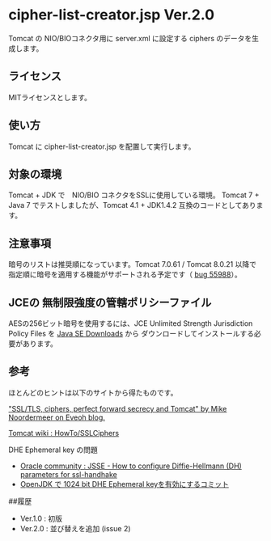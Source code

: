 ﻿# cipher-list-creator.jsp Ver.2.0
Tomcat の NIO/BIOコネクタ用に server.xml に設定する ciphers のデータを生成します。
## ライセンス
MITライセンスとします。
## 使い方
Tomcat に cipher-list-creator.jsp を配置して実行します。
## 対象の環境
Tomcat + JDK で　NIO/BIO コネクタをSSLに使用している環境。
Tomcat 7 + Java 7 でテストしましたが、Tomcat 4.1 + JDK1.4.2 互換のコードとしてあります。
## 注意事項
暗号のリストは推奨順になっています。Tomcat 7.0.61 / Tomcat 8.0.21 以降で指定順に暗号を適用する機能がサポートされる予定です（ [bug 55988](https://bz.apache.org/bugzilla/show_bug.cgi?id=55988)）。
## JCEの 無制限強度の管轄ポリシーファイル
AESの256ビット暗号を使用するには、JCE Unlimited Strength Jurisdiction Policy Files を [Java SE Downloads](http://www.oracle.com/technetwork/java/javase/downloads/index.html) から
ダウンロードしてインストールする必要があります。
## 参考
ほとんどのヒントは以下のサイトから得たものです。

["SSL/TLS, ciphers, perfect forward secrecy and Tomcat" by Mike Noordermeer on Eveoh blog.](https://blog.eveoh.nl/2014/02/tls-ssl-ciphers-pfs-tomcat/)

[Tomcat wiki : HowTo/SSLCiphers](http://wiki.apache.org/tomcat/HowTo/SSLCiphers)

DHE Ephemeral key の問題
- [Oracle community : JSSE - How to configure Diffie-Hellmann (DH) parameters for ssl-handhake](https://community.oracle.com/thread/1533751)
- [OpenJDK で 1024 bit DHE Ephemeral keyを有効にするコミット](http://hg.openjdk.java.net/jdk8/jdk8/jdk/rev/0d5f4f1782e8)

##履歴
- Ver.1.0 : 初版
- Ver.2.0 : 並び替えを追加 (issue 2)